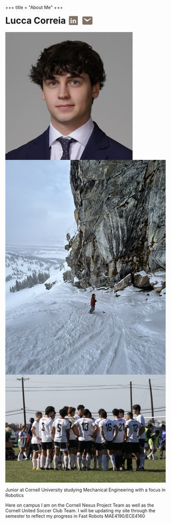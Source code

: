 +++
title = "About Me"
+++

<div style="display: flex; align-items: center;">
  <h1 style="margin: 0;">Lucca Correia</h1>
  
  <a href="https://www.linkedin.com/in/luccaec/" target="_blank" style="margin-left: 10px;">
    <svg xmlns="http://www.w3.org/2000/svg" width="28" height="28" viewBox="0 0 32 32" fill="#7f7165" style="vertical-align: middle;">
      <path d="M29.637 0H2.363C1.057 0 0 1.057 0 2.363v27.274C0 30.944 1.057 32 2.363 32h27.274c1.305 0 2.363-1.056 2.363-2.363V2.363C32 1.057 30.944 0 29.637 0zM9.764 25.452H5.86V12.763h3.904v12.689zM7.812 11.265c-1.186 0-2.147-.951-2.147-2.12 0-1.171.961-2.122 2.147-2.122 1.171 0 2.12.951 2.12 2.122 0 1.169-.949 2.12-2.12 2.12zm17.679 14.187h-3.902v-6.293c0-1.497-.026-3.418-2.074-3.418-2.078 0-2.397 1.617-2.397 3.288v6.423h-3.903v-12.689h3.744v1.728h.05c.522-.981 1.798-2.015 3.698-2.015 3.957 0 4.684 2.604 4.684 5.98v6.996z"/>
    </svg>
  </a>

  <a href="mailto:lec254@cornell.edu" target="_blank" style="margin-left: 10px;">
    <svg xmlns="http://www.w3.org/2000/svg" width="40" height="38" viewBox="0 0 24 24" fill="#7f7165" style="vertical-align: middle;">
      <path d="M20 4H4C2.895 4 2 4.895 2 6v12c0 1.105.895 2 2 2h16c1.105 0 2-.895 2-2V6c0-1.105-.895-2-2-2zm-1.35 4.693l-5.823 4.506a2 2 0 0 1-2.654 0L5.35 8.693a.75.75 0 0 1 .9-1.186L12 11l5.75-3.493a.75.75 0 1 1 .9 1.186z"/>
    </svg>
  </a>
</div>

<br />

<img src="/ProfilePicture.jpg#no-hover#start" alt="Profile Picture" style="display:block;">

<img src="/Jackson.jpeg#no-hover#start" alt="Ski" style="display:block;">

<img src="/TeamPic.png#no-hover#start" alt="Team Picture" style="display:block;">

<div style="clear: both;"></div> <!-- This ensures content below the images is cleared of float or flex constraints. -->

<p>Junior at Cornell University studying Mechanical Engineering with a focus in Robotics</p>

<p>Here on campus I am on the Cornell Nexus Project Team as well as the Cornell United Soccer Club Team. I will be updating my site through the semester to reflect my progress in Fast Robots MAE4190/ECE4160
</p>

